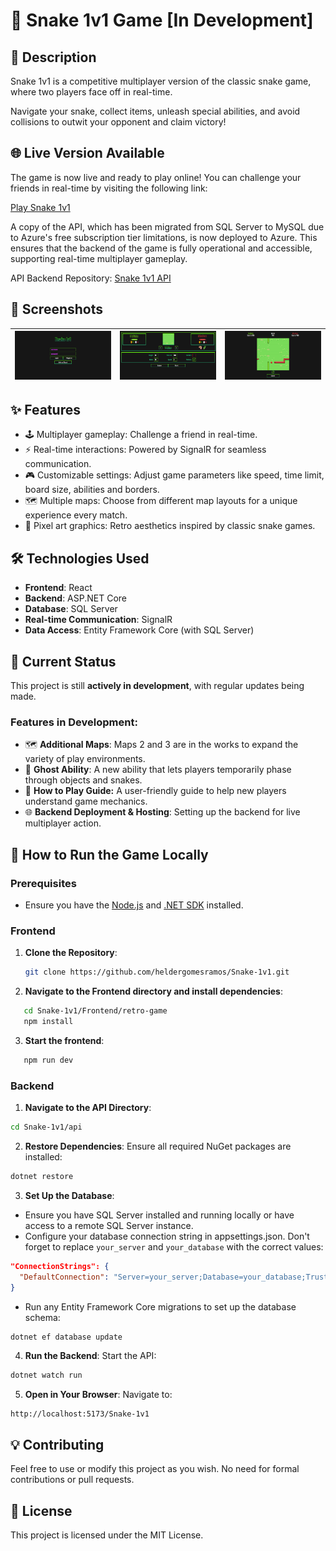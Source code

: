 # 🐍 Snake 1v1 Game [In Development]

## 📖 Description

Snake 1v1 is a competitive multiplayer version of the classic snake game, where two players face off in real-time.

Navigate your snake, collect items, unleash special abilities, and avoid collisions to outwit your opponent and claim victory!

## 🌐 Live Version Available
The game is now live and ready to play online! You can challenge your friends in real-time by visiting the following link:

[Play Snake 1v1](https://heldergomesramos.github.io/Snake-1v1)

A copy of the API, which has been migrated from SQL Server to MySQL due to Azure's free subscription tier limitations, is now deployed to Azure. This ensures that the backend of the game is fully operational and accessible, supporting real-time multiplayer gameplay.

API Backend Repository: [Snake 1v1 API](https://github.com/heldergomesramos/Snake-1v1-api-mysql)

## 📸 Screenshots

| ![Gameplay Screenshot 1](/screenshots/Snake-1v1-Screenshot.png) | ![Gameplay Screenshot 2](/screenshots/Snake-1v1-Screenshot-cpl.png) | ![Menu Screenshot](/screenshots/Snake-1v1-Screenshot-game.png) |
| :-------------------------------------------------------------: | :-----------------------------------------------------------------: | :------------------------------------------------------------: |

## ✨ Features

- 🕹 Multiplayer gameplay: Challenge a friend in real-time.
- ⚡ Real-time interactions: Powered by SignalR for seamless communication.
- 🎮 Customizable settings: Adjust game parameters like speed, time limit, board size, abilities and borders.
- 🗺 Multiple maps: Choose from different map layouts for a unique experience every match.
- 🎨 Pixel art graphics: Retro aesthetics inspired by classic snake games.

## 🛠 Technologies Used

- **Frontend**: React
- **Backend**: ASP.NET Core
- **Database**: SQL Server
- **Real-time Communication**: SignalR
- **Data Access**: Entity Framework Core (with SQL Server)

## 🚧 Current Status

This project is still **actively in development**, with regular updates being made.

### Features in Development:

- 🗺 **Additional Maps**: Maps 2 and 3 are in the works to expand the variety of play environments.
- 👻 **Ghost Ability**: A new ability that lets players temporarily phase through objects and snakes.
- 📖 **How to Play Guide:** A user-friendly guide to help new players understand game mechanics.
- 🌐 **Backend Deployment & Hosting**: Setting up the backend for live multiplayer action.

## 🚀 How to Run the Game Locally

### Prerequisites

- Ensure you have the [Node.js](https://nodejs.org/) and [.NET SDK](https://dotnet.microsoft.com/download) installed.

### Frontend

1. **Clone the Repository**:

   ```bash
   git clone https://github.com/heldergomesramos/Snake-1v1.git
   ```

2. **Navigate to the Frontend directory and install dependencies**:

```bash
   cd Snake-1v1/Frontend/retro-game
   npm install
```

3. **Start the frontend**:

```bash
   npm run dev
```

### Backend

1. **Navigate to the API Directory**:

```bash
cd Snake-1v1/api
```

2. **Restore Dependencies**: Ensure all required NuGet packages are installed:

```bash
dotnet restore
```

3. **Set Up the Database**:

- Ensure you have SQL Server installed and running locally or have access to a remote SQL Server instance.
- Configure your database connection string in appsettings.json. Don't forget to replace `your_server` and `your_database` with the correct values:

```json
"ConnectionStrings": {
  "DefaultConnection": "Server=your_server;Database=your_database;Trusted_Connection=True;"
}
```

- Run any Entity Framework Core migrations to set up the database schema:

```bash
dotnet ef database update
```

4. **Run the Backend**: Start the API:

```bash
dotnet watch run
```

5. **Open in Your Browser**: Navigate to:

```arduino
http://localhost:5173/Snake-1v1
```

## 💡 Contributing

Feel free to use or modify this project as you wish. No need for formal contributions or pull requests.

## 📄 License

This project is licensed under the MIT License.
